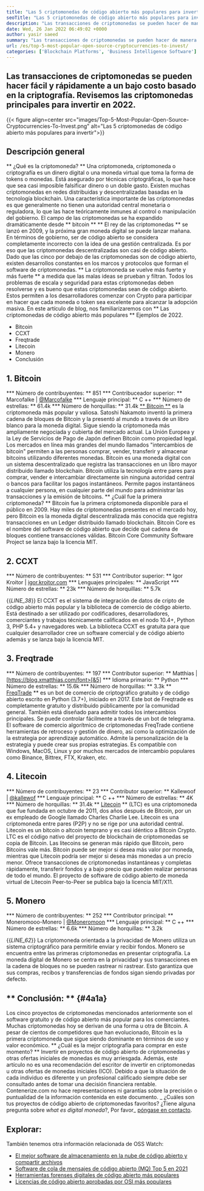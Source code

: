 ```yaml
---
title: "Las 5 criptomonedas de código abierto más populares para invertir 2022" 
seoTitle: "Las 5 criptomonedas de código abierto más populares para invertir 2022" 
description: "Las transacciones de criptomonedas se pueden hacer de manera fácil y rápida a un bajo costo basado en la criptografía. Revisemos las criptomonedas principales para invertir en 2022." 
date: Wed, 26 Jan 2022 06:49:02 +0000
author: yasir saeed
summary: "Las transacciones de criptomonedas se pueden hacer de manera fácil y rápida a un bajo costo basado en la criptografía. Revisemos las criptomonedas principales para invertir en 2022." 
url: /es/top-5-most-popular-open-source-cryptocurrencies-to-invest/
categories: ['Blockchain Platforms', 'Business Intelligence Software']
---
```


## Las transacciones de criptomonedas se pueden hacer fácil y rápidamente a un bajo costo basado en la criptografía. Revisemos las criptomonedas principales para invertir en 2022.

{{< figure align=center src="images/Top-5-Most-Popular-Open-Source-Cryptocurrencies-To-Invest.png" alt="Las 5 criptomonedas de código abierto más populares para invertir">}}


## **Descripción general**
** ¿Qué es la criptomoneda? ** Una criptomoneda, criptomoneda o criptografía es un dinero digital o una moneda virtual que toma la forma de tokens o monedas. Está asegurado por técnicas criptográficas, lo que hace que sea casi imposible falsificar dinero o un doble gasto. Existen muchas criptomonedas en redes distribuidas y descentralizadas basadas en la tecnología blockchain. Una característica importante de las criptomonedas es que generalmente no tienen una autoridad central monetaria o reguladora, lo que las hace teóricamente inmunes al control o manipulación del gobierno.
El campo de las criptomonedas se ha expandido dramáticamente desde ** bitcoin ** ** El rey de las criptomonedas ** se lanzó en 2009, y la próxima gran moneda digital se puede lanzar mañana. En términos de gobierno, ser de código abierto se considera completamente incorrecto con la idea de una gestión centralizada. Es por eso que las criptomonedas descentralizadas son casi de código abierto.
Dado que las cinco por debajo de las criptomonedas son de código abierto, existen desarrollos constantes en los marcos y protocolos que forman el software de criptomonedas. ** La criptomoneda se vuelve más fuerte y más fuerte ** a medida que las malas ideas se prueban y filtran. Todos los problemas de escala y seguridad para estas criptomonedas deben resolverse y es bueno que estas criptomonedas sean de código abierto. Estos permiten a los desarrolladores comenzar con Crypto para participar en hacer que cada moneda o token sea excelente para alcanzar la adopción masiva.
En este artículo de blog, nos familiarizaremos con ** Las criptomonedas de código abierto más populares ** Ejemplos de 2022.
  * Bitcoin
  * CCXT
  * Freqtrade
  * Litecoin
  * Monero
  * Conclusión

## 1. Bitcoin
  *** Número de contribuyentes: ** 851
  *** Contribuceador superior: ** Marcofalke | [@Marcofalke][1]
  *** Lenguaje principal: ** C ++
  *** Número de estrellas: ** 61.4k
  *** Número de horquillas: ** 31.4k
[** Bitcoin **][2] es la criptomoneda más popular y valiosa. Satoshi Nakamoto inventó la primera cadena de bloques de Bitcoin y la presentó al mundo a través de un libro blanco para la moneda digital. Sigue siendo la criptomoneda más ampliamente negociada y cubierta del mercado actual. La Unión Europea y la Ley de Servicios de Pago de Japón definen Bitcoin como propiedad legal. Los mercados en línea más grandes del mundo llamados "intercambios de bitcoin" permiten a las personas comprar, vender, transferir y almacenar bitcoins utilizando diferentes monedas.
Bitcoin es una moneda digital con un sistema descentralizado que registra las transacciones en un libro mayor distribuido llamado blockchain. Bitcoin utiliza la tecnología entre pares para comprar, vender e intercambiar directamente sin ninguna autoridad central o bancos para facilitar los pagos instantáneos. Permite pagos instantáneos a cualquier persona, en cualquier parte del mundo para administrar las transacciones y la emisión de bitcoins.
** ¿Cuál fue la primera criptomoneda? ** Bitcoin fue la primera criptomoneda disponible para el público en 2009. Hay miles de criptomonedas presentes en el mercado hoy, pero Bitcoin es la moneda digital descentralizada más conocida que registra transacciones en un Ledger distribuido llamado blockchain. Bitcoin Core es el nombre del software de código abierto que decide qué cadena de bloques contiene transacciones válidas. Bitcoin Core Community Software Project se lanza bajo la licencia MIT.

## 2. CCXT
  *** Número de contribuyentes: ** 531
  *** Contributor superior: ** Igor Kroitor | [igor.kroitor.com][3]
  *** Lenguajes principales: ** JavaScript
  *** Número de estrellas: ** 23k
  *** Número de horquillas: ** 5.7k

{{_LINE_38_}}
El CCXT es el sistema de integración de datos de cripto de código abierto más popular y la biblioteca de comercio de código abierto. Está destinado a ser utilizado por codificadores, desarrolladores, comerciantes y trabajos técnicamente calificados en el nodo 10.4+, Python 3, PHP 5.4+ y navegadores web. La biblioteca CCXT es gratuita para que cualquier desarrollador cree un software comercial y de código abierto además y se lanza bajo la licencia MIT.

## 3. Freqtrade
  *** Número de contribuyentes: ** 197
  *** Contributor superior: ** Matthias | [https://blog.xmatthias.com/font>[&5]
  *** Idioma primario: ** Python
  *** Número de estrellas: ** 15.6k
  *** Número de horquillas: ** 3.3k
** [FreqTrade][6] ** es un bot de comercio de criptográfico gratuito y de código abierto escrito en Python (3.7+), iniciado en 2017. Este bot de Freqtrade es completamente gratuito y distribuido públicamente por la comunidad general. También está diseñado para admitir todos los intercambios principales. Se puede controlar fácilmente a través de un bot de telegrama.
El software de comercio algorítmico de criptomonedas FreqTrade contiene herramientas de retroceso y gestión de dinero, así como la optimización de la estrategia por aprendizaje automático. Admite la personalización de la estrategia y puede crear sus propias estrategias. Es compatible con Windows, MacOS, Linux y por muchos mercados de intercambio populares como Binance, Bittrex, FTX, Kraken, etc.

## 4. Litecoin
  *** Número de contribuyentes: ** 23
  *** Contributor superior: ** Kallewoof | [@kallewof][7]
  *** Lenguaje principal: ** C ++
  *** Número de estrellas: ** 4K
  *** Número de horquillas: ** 31.4k
** [Litecoin][8] ** (LTC) es una criptomoneda que fue fundada en octubre de 2011, dos años después de Bitcoin, por un ex empleado de Google llamado Charles Charlie Lee. Litecoin es una criptomoneda entre pares (P2P) y no se rige por una autoridad central. Litecoin es un bitcoin o altcoin temprano y es casi idéntico a Bitcoin Crypto. LTC es el código nativo del proyecto de blockchain de criptomonedas se copia de Bitcoin.
Las litecoins se generan más rápido que Bitcoin, pero Bitcoins vale más. Bitcoin puede ser mejor si desea más valor por moneda, mientras que Litecoin podría ser mejor si desea más monedas a un precio menor. Ofrece transacciones de criptomonedas instantáneas y completas rápidamente, transferir fondos y a bajo precio que pueden realizar personas de todo el mundo. El proyecto de software de código abierto de moneda virtual de Litecoin Peer-to-Peer se publica bajo la licencia MIT/X11.

## 5. Monero
  *** Número de contribuyentes: ** 252
  *** Contributor principal: ** Moneromooo-Monero | [@Moneromoon][9]
  *** Lenguaje principal: ** C ++
  *** Número de estrellas: ** 6.6k
  *** Número de horquillas: ** 3.2k

{{_LINE_62_}}
La criptomoneda orientada a la privacidad de Monero utiliza un sistema criptográfico para permitirle enviar y recibir fondos. Monero se encuentra entre las primeras criptomonedas en presentar criptografía. La moneda digital de Monero se centra en la privacidad y sus transacciones en la cadena de bloques no se pueden rastrear ni rastrear. Esto garantiza que sus compras, recibos y transferencias de fondos sigan siendo privadas por defecto.

## ** Conclusión: ** {#4a1a}
Los cinco proyectos de criptomonedas mencionados anteriormente son el software gratuito y de código abierto más popular para los comerciantes. Muchas criptomonedas hoy se derivan de una forma u otra de Bitcoin. A pesar de cientos de competidores que han evolucionado, Bitcoin es la primera criptomoneda que sigue siendo dominante en términos de uso y valor económico.
** ¿Cuál es la mejor criptografía para comprar en este momento? ** Invertir en proyectos de código abierto de criptomonedas y otras ofertas iniciales de monedas es muy arriesgada. Además, este artículo no es una recomendación del escritor de invertir en criptomonedas u otras ofertas de monedas iniciales (ICO). Debido a que la situación de cada individuo es diferente y un profesional calificado siempre debe ser consultado antes de tomar una decisión financiera rentable. Contenerize.com no hace representaciones ni garantías sobre la precisión o puntualidad de la información contenida en este documento.
_ ¿Cuáles son tus proyectos de código abierto de criptomonedas favoritos? ¿Tiene alguna pregunta sobre _what es digital moneda_?, Por favor_ [póngase en contacto][11].

## Explorar:
También tenemos otra información relacionada de OSS Watch:
  * [El mejor software de almacenamiento en la nube de código abierto y compartir archivos][12]
  * [Software de cola de mensajes de código abierto (MQ) Top 5 en 2021][13]
  * [Herramientas forenses digitales de código abierto más populares][14]
  * [Licencias de código abierto aprobadas por OSI más populares][15]

  
[1]: https://twitter.com/spyced?lang=en
[2]: https://github.com/bitcoin/bitcoin
[3]: http://igor.kroitor.com/
[4]: https://github.com/ccxt/ccxt
[5]: https://twitter.com/liggitt?lang=en
[6]: https://github.com/freqtrade/freqtrade
[7]: https://twitter.com/brian_coca?lang=en
[8]: https://github.com/litecoin-project/litecoin
[9]: https://twitter.com/timograham?lang=en
[10]: https://github.com/monero-project/monero
[11]: mailto:yasir.saeed@aspose.com
[12]: https://products.containerize.com/backup-and-sync/
[13]: https://blog.containerize.com/message-queue-software/top-5-open-source-message-queue-software-in-2021/
[14]: https://blog.containerize.com/digital-forensic-tools/top-5-open-source-digital-forensic-tools-in-2021/
[15]: https://blog.containerize.com/licenses-standards/top-5-most-popular-osi-approved-open-source-licenses-of-2021/

